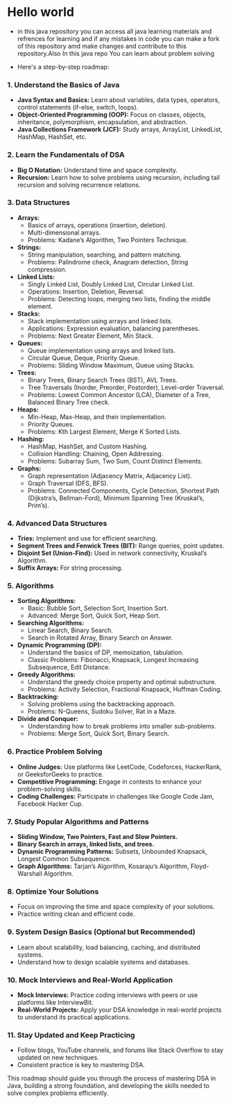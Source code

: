 <h1>Hello world</h1>

* in this java repository you can access all java learning materials and refrences for learning 
and if any mistakes in code you can make a fork of this repository amd make changes and contribute to this repository.Also In this java repo You can learn about problem solving

* Here's a step-by-step roadmap:

### 1. **Understand the Basics of Java**
   - **Java Syntax and Basics:** Learn about variables, data types, operators, control statements (if-else, switch, loops).
   - **Object-Oriented Programming (OOP):** Focus on classes, objects, inheritance, polymorphism, encapsulation, and abstraction.
   - **Java Collections Framework (JCF):** Study arrays, ArrayList, LinkedList, HashMap, HashSet, etc.

### 2. **Learn the Fundamentals of DSA**
   - **Big O Notation:** Understand time and space complexity.
   - **Recursion:** Learn how to solve problems using recursion, including tail recursion and solving recurrence relations.

### 3. **Data Structures**
   - **Arrays:**
     - Basics of arrays, operations (insertion, deletion).
     - Multi-dimensional arrays.
     - Problems: Kadane’s Algorithm, Two Pointers Technique.
   - **Strings:**
     - String manipulation, searching, and pattern matching.
     - Problems: Palindrome check, Anagram detection, String compression.
   - **Linked Lists:**
     - Singly Linked List, Doubly Linked List, Circular Linked List.
     - Operations: Insertion, Deletion, Reversal.
     - Problems: Detecting loops, merging two lists, finding the middle element.
   - **Stacks:**
     - Stack implementation using arrays and linked lists.
     - Applications: Expression evaluation, balancing parentheses.
     - Problems: Next Greater Element, Min Stack.
   - **Queues:**
     - Queue implementation using arrays and linked lists.
     - Circular Queue, Deque, Priority Queue.
     - Problems: Sliding Window Maximum, Queue using Stacks.
   - **Trees:**
     - Binary Trees, Binary Search Trees (BST), AVL Trees.
     - Tree Traversals (Inorder, Preorder, Postorder), Level-order Traversal.
     - Problems: Lowest Common Ancestor (LCA), Diameter of a Tree, Balanced Binary Tree check.
   - **Heaps:**
     - Min-Heap, Max-Heap, and their implementation.
     - Priority Queues.
     - Problems: Kth Largest Element, Merge K Sorted Lists.
   - **Hashing:**
     - HashMap, HashSet, and Custom Hashing.
     - Collision Handling: Chaining, Open Addressing.
     - Problems: Subarray Sum, Two Sum, Count Distinct Elements.
   - **Graphs:**
     - Graph representation (Adjacency Matrix, Adjacency List).
     - Graph Traversal (DFS, BFS).
     - Problems: Connected Components, Cycle Detection, Shortest Path (Dijkstra’s, Bellman-Ford), Minimum Spanning Tree (Kruskal’s, Prim’s).

### 4. **Advanced Data Structures**
   - **Tries:** Implement and use for efficient searching.
   - **Segment Trees and Fenwick Trees (BIT):** Range queries, point updates.
   - **Disjoint Set (Union-Find):** Used in network connectivity, Kruskal’s Algorithm.
   - **Suffix Arrays:** For string processing.

### 5. **Algorithms**
   - **Sorting Algorithms:**
     - Basic: Bubble Sort, Selection Sort, Insertion Sort.
     - Advanced: Merge Sort, Quick Sort, Heap Sort.
   - **Searching Algorithms:**
     - Linear Search, Binary Search.
     - Search in Rotated Array, Binary Search on Answer.
   - **Dynamic Programming (DP):**
     - Understand the basics of DP, memoization, tabulation.
     - Classic Problems: Fibonacci, Knapsack, Longest Increasing Subsequence, Edit Distance.
   - **Greedy Algorithms:**
     - Understand the greedy choice property and optimal substructure.
     - Problems: Activity Selection, Fractional Knapsack, Huffman Coding.
   - **Backtracking:**
     - Solving problems using the backtracking approach.
     - Problems: N-Queens, Sudoku Solver, Rat in a Maze.
   - **Divide and Conquer:**
     - Understanding how to break problems into smaller sub-problems.
     - Problems: Merge Sort, Quick Sort, Binary Search.

### 6. **Practice Problem Solving**
   - **Online Judges:** Use platforms like LeetCode, Codeforces, HackerRank, or GeeksforGeeks to practice.
   - **Competitive Programming:** Engage in contests to enhance your problem-solving skills.
   - **Coding Challenges:** Participate in challenges like Google Code Jam, Facebook Hacker Cup.

### 7. **Study Popular Algorithms and Patterns**
   - **Sliding Window, Two Pointers, Fast and Slow Pointers.**
   - **Binary Search in arrays, linked lists, and trees.**
   - **Dynamic Programming Patterns:** Subsets, Unbounded Knapsack, Longest Common Subsequence.
   - **Graph Algorithms:** Tarjan’s Algorithm, Kosaraju’s Algorithm, Floyd-Warshall Algorithm.

### 8. **Optimize Your Solutions**
   - Focus on improving the time and space complexity of your solutions.
   - Practice writing clean and efficient code.

### 9. **System Design Basics (Optional but Recommended)**
   - Learn about scalability, load balancing, caching, and distributed systems.
   - Understand how to design scalable systems and databases.

### 10. **Mock Interviews and Real-World Application**
   - **Mock Interviews:** Practice coding interviews with peers or use platforms like InterviewBit.
   - **Real-World Projects:** Apply your DSA knowledge in real-world projects to understand its practical applications.

### 11. **Stay Updated and Keep Practicing**
   - Follow blogs, YouTube channels, and forums like Stack Overflow to stay updated on new techniques.
   - Consistent practice is key to mastering DSA.

This roadmap should guide you through the process of mastering DSA in Java, building a strong foundation, and developing the skills needed to solve complex problems efficiently.
